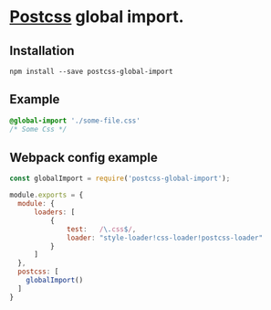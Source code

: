 # [Postcss](https://github.com/postcss/postcss) global import.

## Installation

```
npm install --save postcss-global-import
```

## Example

```css
@global-import './some-file.css'
/* Some Css */
```

## Webpack config example
```js
const globalImport = require('postcss-global-import');

module.exports = {
  module: {
      loaders: [
          {
              test:   /\.css$/,
              loader: "style-loader!css-loader!postcss-loader"
          }
      ]
  },
  postcss: [
    globalImport()
  ]
}
```

